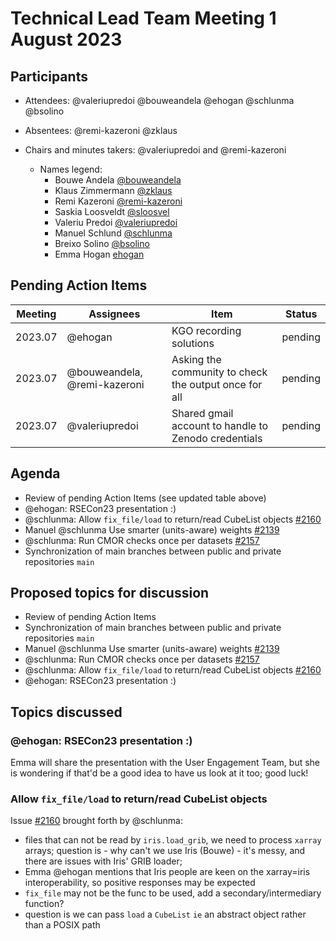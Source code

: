# Technical Lead Team Meeting 1 August 2023

## Participants
- Attendees: @valeriupredoi @bouweandela @ehogan @schlunma @bsolino
- Absentees: @remi-kazeroni @zklaus
- Chairs and minutes takers: @valeriupredoi and @remi-kazeroni

  - Names legend:
    - Bouwe Andela [@bouweandela](https://github.com/bouweandela)
    - Klaus Zimmermann [@zklaus](https://github.com/zklaus)
    - Remi Kazeroni [@remi-kazeroni](https://github.com/remi-kazeroni)
    - Saskia Loosveldt [@sloosvel](https://github.com/sloosvel)
    - Valeriu Predoi [@valeriupredoi](https://github.com/valeriupredoi)
    - Manuel Schlund [@schlunma](https://github.com/schlunma)
    - Breixo Solino [@bsolino](https://github.com/bsolino)
    - Emma Hogan [ehogan](https://github.com/ehogan)

## Pending Action Items
| Meeting | Assignees | Item | Status |
|-|-|-|-|
|2023.07|@ehogan|KGO recording solutions|pending|
|2023.07|@bouweandela, @remi-kazeroni|Asking the community to check the output once for all|pending|
|2023.07|@valeriupredoi|Shared gmail account to handle to Zenodo credentials|pending|

## Agenda

- Review of pending Action Items (see updated table above)
- @ehogan: RSECon23 presentation :)
- @schlunma: Allow `fix_file/load` to return/read CubeList objects [#2160](https://github.com/ESMValGroup/ESMValCore/pull/2160)
- Manuel @schlunma Use smarter (units-aware) weights [#2139](https://github.com/ESMValGroup/ESMValCore/pull/2139)
- @schlunma: Run CMOR checks once per datasets [#2157](https://github.com/ESMValGroup/ESMValCore/pull/2157)
- Synchronization of main branches between public and private repositories ``main``

## Proposed topics for discussion
- Review of pending Action Items
- Synchronization of main branches between public and private repositories ``main``
- Manuel @schlunma Use smarter (units-aware) weights [#2139](https://github.com/ESMValGroup/ESMValCore/pull/2139)
- @schlunma: Run CMOR checks once per datasets [#2157](https://github.com/ESMValGroup/ESMValCore/pull/2157)
- @schlunma: Allow `fix_file/load` to return/read CubeList objects [#2160](https://github.com/ESMValGroup/ESMValCore/pull/2160)
- @ehogan: RSECon23 presentation :)

## Topics discussed

### @ehogan: RSECon23 presentation :)
  Emma will share the presentation with the User Engagement Team, but she is wondering if that'd be a good idea to have us look at it too; good luck!
  
### Allow `fix_file/load` to return/read CubeList objects 

Issue [#2160](https://github.com/ESMValGroup/ESMValCore/pull/2160) brought forth by @schlunma:
- files that can not be read by ``iris.load_grib``, we need to process ``xarray`` arrays; question is - why can't we use Iris (Bouwe) - it's messy, and there are issues with Iris' GRIB loader;
- Emma @ehogan mentions that Iris people are keen on the xarray=iris interoperability, so positive responses may be expected
- ``fix_file`` may not be the func to be used, add a secondary/intermediary function?
- question is we can pass ``load`` a ``CubeList`` `ie` an abstract object rather than a POSIX path
